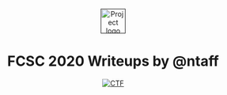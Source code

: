 <p align="center">
  <a href="" rel="noopener">
 <img style="width:50px;" src="https://france-cybersecurity-challenge.fr/files/abecee1bc8e9f22344226e697e672a7d/navbar_logo.png" alt="Project logo"></a>
</p>
<h1 align="center">FCSC 2020 Writeups by @ntaff</h1>

<div align="center">

[![CTF](https://img.shields.io/badge/FCSC-2020-green.svg)](https://france-cybersecurity-challenge.fr/)

</div>

